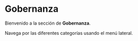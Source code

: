 # Gobernanza

Bienvenido a la sección de **Gobernanza**.

Navega por las diferentes categorías usando el menú lateral.
